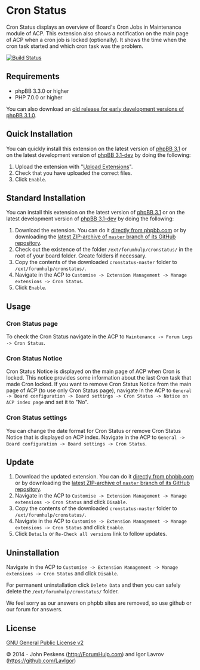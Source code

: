 Cron Status
===========
Cron Status displays an overview of Board's Cron Jobs in Maintenance module of ACP. This extension also shows a notification on the main page of ACP when a cron job is locked (optionally). It shows the time when the cron task started and which cron task was the problem.

[![Build Status](https://travis-ci.org/ForumHulp/cronstatus.svg?branch=master)](https://travis-ci.org/ForumHulp/cronstatus)

## Requirements
* phpBB 3.3.0 or higher
* PHP 7.0.0 or higher

You can also download an [old release for early development versions of phpBB 3.1.0](https://github.com/ForumHulp/cronstatus/releases/tag/v3.1.0-dev).

## Quick Installation
You can quickly install this extension on the latest version of [phpBB 3.1](https://www.phpbb.com/downloads/) or on the latest development version of [phpBB 3.1-dev](https://github.com/phpbb/phpbb3) by doing the following:

1. Upload the extension with "[Upload Extensions](https://github.com/ForumHulp/upload)".
2. Check that you have uploaded the correct files.
3. Click `Enable`.

## Standard Installation
You can install this extension on the latest version of [phpBB 3.1](https://www.phpbb.com/downloads/) or on the latest development version of [phpBB 3.1-dev](https://github.com/phpbb/phpbb3) by doing the following:

1. Download the extension. You can do it [directly from phpbb.com](https://www.phpbb.com/customise/db/extension/cronstatus/) or by downloading the [latest ZIP-archive of `master` branch of its GitHub repository](https://github.com/ForumHulp/cronstatus/archive/master.zip).
2. Check out the existence of the folder `/ext/forumhulp/cronstatus/` in the root of your board folder. Create folders if necessary.
3. Copy the contents of the downloaded `cronstatus-master` folder to `/ext/forumhulp/cronstatus/`.
4. Navigate in the ACP to `Customise -> Extension Management -> Manage extensions -> Cron Status`.
5. Click `Enable`.

## Usage
### Cron Status page
To check the Cron Status navigate in the ACP to `Maintenance -> Forum Logs -> Cron Status`.

### Cron Status Notice
Cron Status Notice is displayed on the main page of ACP when Cron is locked. This notice provides some information about the last Cron task that made Cron locked.
If you want to remove Cron Status Notice from the main page of ACP (to use only Cron Status page), navigate in the ACP to `General -> Board configuration -> Board settings -> Cron Status -> Notice on ACP index page` and set it to "No".

### Cron Status settings
You can change the date format for Cron Status or remove Cron Status Notice that is displayed on ACP index.
Navigate in the ACP to `General -> Board configuration -> Board settings -> Cron Status`.

## Update
1. Download the updated extension. You can do it [directly from phpbb.com](https://www.phpbb.com/customise/db/extension/cronstatus/) or by downloading the [latest ZIP-archive of `master` branch of its GitHub repository](https://github.com/ForumHulp/cronstatus/archive/master.zip).
2. Navigate in the ACP to `Customise -> Extension Management -> Manage extensions -> Cron Status` and click `Disable`.
3. Copy the contents of the downloaded `cronstatus-master` folder to `/ext/forumhulp/cronstatus/`.
4. Navigate in the ACP to `Customise -> Extension Management -> Manage extensions -> Cron Status` and click `Enable`.
5. Click `Details` or `Re-Check all versions` link to follow updates.

## Uninstallation
Navigate in the ACP to `Customise -> Extension Management -> Manage extensions -> Cron Status` and click `Disable`.

For permanent uninstallation click `Delete Data` and then you can safely delete the `/ext/forumhulp/cronstatus/` folder.

We feel sorry as our answers on phpbb sites are removed, so use github or our forum for answers.

## License
[GNU General Public License v2](http://opensource.org/licenses/GPL-2.0)

© 2014 - John Peskens (http://ForumHulp.com) and Igor Lavrov (https://github.com/LavIgor)
